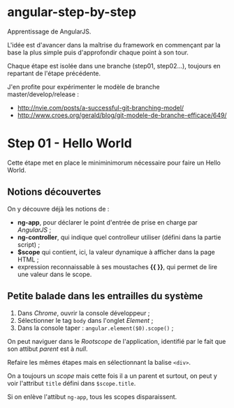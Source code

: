 # angular-step-by-step

Apprentissage de AngularJS. 

L'idée est d'avancer dans la maîtrise du framework en commençant par la base la plus simple puis d'approfondir chaque point à son tour.

Chaque étape est isolée dans une branche (step01, step02...), toujours en repartant de l'étape précédente.

J'en profite pour expérimenter le modèle de branche master/develop/release : 

- http://nvie.com/posts/a-successful-git-branching-model/
- http://www.croes.org/gerald/blog/git-modele-de-branche-efficace/649/

# Step 01 - Hello World

Cette étape met en place le miniminimorum nécessaire pour faire un Hello World.

## Notions découvertes 

On y découvre déjà les notions de :

- **ng-app**, pour déclarer le point d'entrée de prise en charge par *AngularJS* ;
- **ng-controller**, qui indique quel controlleur utiliser (défini dans la partie script) ;
- **$scope** qui contient, ici, la valeur dynamique à afficher dans la page HTML ;
- expression reconnaissable à ses moustaches **{{ }}**, qui permet de lire une valeur dans le scope.

## Petite balade dans les entrailles du système

1. Dans *Chrome*, ouvrir la console développeur ;
1. Sélectionner le tag `body` dans l'onglet *Element* ;
1. Dans la console taper : `angular.element($0).scope()` ;

On peut naviguer dans le *Rootscope* de l'application, identifié par le fait que son attibut *parent* est à *null*.

Refaire les mêmes étapes mais en sélectionnant la balise `<div>`.

On a toujours un *scope* mais cette fois il a un parent et surtout, on peut y voir l'attribut `title` défini dans `$scope.title`.

Si on enlève l'attibut `ng-app`, tous les scopes disparaissent.
